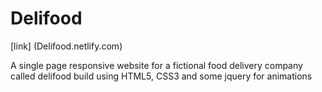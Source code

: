 # Delifood

[link] (Delifood.netlify.com)

A single page responsive website for a fictional food delivery company called delifood build using HTML5, CSS3 and some jquery for animations
